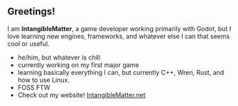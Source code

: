 ## Greetings!

I am **IntangibleMatter**, a game developer working primarily with Godot, but I love learning new engines, frameworks, and whatever else I can that seems cool or useful.

- he/him, but whatever is chill
- currently working on my first major game
- learning basically everything I can, but currently C++, Wren, Rust, and how to use Linux.
- FOSS FTW
- Check out my website! [IntangibleMatter.net](https://intangiblematter.net/)
